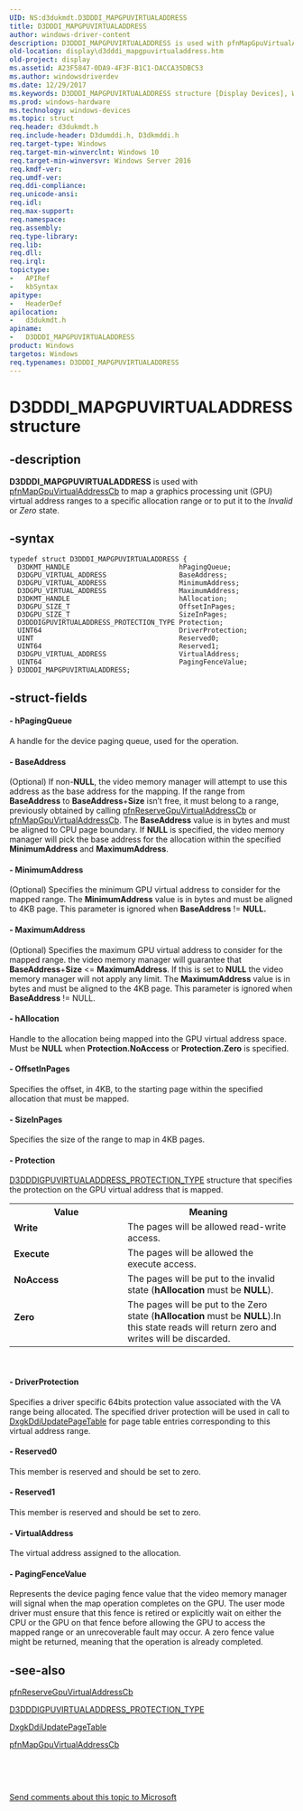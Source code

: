 ```yaml
---
UID: NS:d3dukmdt.D3DDDI_MAPGPUVIRTUALADDRESS
title: D3DDDI_MAPGPUVIRTUALADDRESS
author: windows-driver-content
description: D3DDDI_MAPGPUVIRTUALADDRESS is used with pfnMapGpuVirtualAddressCb to map a graphics processing unit (GPU) virtual address ranges to a specific allocation range or to put it to the Invalid or Zero state.
old-location: display\d3dddi_mapgpuvirtualaddress.htm
old-project: display
ms.assetid: A23F5847-0DA9-4F3F-B1C1-DACCA35DBC53
ms.author: windowsdriverdev
ms.date: 12/29/2017
ms.keywords: D3DDDI_MAPGPUVIRTUALADDRESS structure [Display Devices], Write, D3DDDI_MAPGPUVIRTUALADDRESS, display.d3dddi_mapgpuvirtualaddress, NoAccess, d3dukmdt/D3DDDI_MAPGPUVIRTUALADDRESS, Zero, Execute
ms.prod: windows-hardware
ms.technology: windows-devices
ms.topic: struct
req.header: d3dukmdt.h
req.include-header: D3dumddi.h, D3dkmddi.h
req.target-type: Windows
req.target-min-winverclnt: Windows 10
req.target-min-winversvr: Windows Server 2016
req.kmdf-ver: 
req.umdf-ver: 
req.ddi-compliance: 
req.unicode-ansi: 
req.idl: 
req.max-support: 
req.namespace: 
req.assembly: 
req.type-library: 
req.lib: 
req.dll: 
req.irql: 
topictype:
-	APIRef
-	kbSyntax
apitype:
-	HeaderDef
apilocation:
-	d3dukmdt.h
apiname:
-	D3DDDI_MAPGPUVIRTUALADDRESS
product: Windows
targetos: Windows
req.typenames: D3DDDI_MAPGPUVIRTUALADDRESS
---
```


# D3DDDI_MAPGPUVIRTUALADDRESS structure


## -description


<b>D3DDDI_MAPGPUVIRTUALADDRESS</b> is used with <a href="..\d3dumddi\nc-d3dumddi-pfnd3dddi_mapgpuvirtualaddresscb.md">pfnMapGpuVirtualAddressCb</a> to map a graphics processing unit (GPU) virtual address ranges to a specific allocation range or to put it to the <i>Invalid</i> or <i>Zero</i> state.


## -syntax


````
typedef struct D3DDDI_MAPGPUVIRTUALADDRESS {
  D3DKMT_HANDLE                           hPagingQueue;
  D3DGPU_VIRTUAL_ADDRESS                  BaseAddress;
  D3DGPU_VIRTUAL_ADDRESS                  MinimumAddress;
  D3DGPU_VIRTUAL_ADDRESS                  MaximumAddress;
  D3DKMT_HANDLE                           hAllocation;
  D3DGPU_SIZE_T                           OffsetInPages;
  D3DGPU_SIZE_T                           SizeInPages;
  D3DDDIGPUVIRTUALADDRESS_PROTECTION_TYPE Protection;
  UINT64                                  DriverProtection;
  UINT                                    Reserved0;
  UINT64                                  Reserved1;
  D3DGPU_VIRTUAL_ADDRESS                  VirtualAddress;
  UINT64                                  PagingFenceValue;
} D3DDDI_MAPGPUVIRTUALADDRESS;
````


## -struct-fields




#### - hPagingQueue

A handle for the device paging queue, used for the operation.


#### - BaseAddress

(Optional) If non-<b>NULL</b>, the video memory manager will attempt to use this address as the base address for the mapping. If the range from <b>BaseAddress</b> to <b>BaseAddress</b>+<b>Size</b> isn’t free, it must belong to a range, previously obtained by calling <a href="..\d3dumddi\nc-d3dumddi-pfnd3dddi_reservegpuvirtualaddresscb.md">pfnReserveGpuVirtualAddressCb</a> or <a href="..\d3dumddi\nc-d3dumddi-pfnd3dddi_mapgpuvirtualaddresscb.md">pfnMapGpuVirtualAddressCb</a>. 
The <b>BaseAddress</b> value is in bytes and must be aligned to CPU page boundary.
If <b>NULL</b> is specified, the video memory manager will pick the base address for the allocation within the specified <b>MinimumAddress</b> and <b>MaximumAddress</b>.


#### - MinimumAddress

(Optional) Specifies the minimum GPU virtual address to consider for the mapped range. 
The <b>MinimumAddress</b> value is in bytes and must be aligned to 4KB page. 
This parameter is ignored when <b>BaseAddress</b> != <b>NULL.</b>


#### - MaximumAddress


(Optional) Specifies the maximum GPU virtual address to consider for the mapped range. the video memory manager will guarantee that <b>BaseAddress</b>+<b>Size</b> &lt;= <b>MaximumAddress</b>. If this is set to <b>NULL</b> the video memory manager will not apply any limit.
The <b>MaximumAddress</b> value is in bytes and must be aligned to the 4KB page.
This parameter is ignored when <b>BaseAddress</b> != NULL.



#### - hAllocation

Handle to the allocation being mapped into the GPU virtual address space. Must be <b>NULL</b> when <b>Protection.NoAccess</b> or <b>Protection.Zero</b> is specified.


#### - OffsetInPages

Specifies the offset, in 4KB, to the starting page within the specified allocation that must be mapped.


#### - SizeInPages

Specifies the size of the range to map in 4KB pages.


#### - Protection


<a href="..\d3dukmdt\ns-d3dukmdt-_d3dddigpuvirtualaddress_protection_type.md">D3DDDIGPUVIRTUALADDRESS_PROTECTION_TYPE</a> structure that specifies the protection on the GPU virtual address that is mapped.
<table>
<tr>
<th>Value</th>
<th>Meaning</th>
</tr>
<tr>
<td width="40%"><a id="Write"></a><a id="write"></a><a id="WRITE"></a><dl>
<dt><b>Write</b></dt>
</dl>
</td>
<td width="60%">
The pages will be allowed read-write access.

</td>
</tr>
<tr>
<td width="40%"><a id="Execute"></a><a id="execute"></a><a id="EXECUTE"></a><dl>
<dt><b>Execute</b></dt>
</dl>
</td>
<td width="60%">
The pages will be allowed the execute access.

</td>
</tr>
<tr>
<td width="40%"><a id="NoAccess"></a><a id="noaccess"></a><a id="NOACCESS"></a><dl>
<dt><b>NoAccess</b></dt>
</dl>
</td>
<td width="60%">
The pages will be put to the invalid state (<b>hAllocation</b> must be <b>NULL</b>).

</td>
</tr>
<tr>
<td width="40%"><a id="Zero"></a><a id="zero"></a><a id="ZERO"></a><dl>
<dt><b>Zero</b></dt>
</dl>
</td>
<td width="60%">
The pages will be put to the Zero state (<b>hAllocation</b> must be <b>NULL</b>).In this state reads will return zero and writes will be discarded.


</td>
</tr>
</table> 


#### - DriverProtection

Specifies a driver specific 64bits protection value associated with the VA range being allocated. The specified driver protection will be used in call to <a href="https://msdn.microsoft.com/08328e82-d1cc-4c50-bc96-7382232676ab">DxgkDdiUpdatePageTable</a> for page table entries corresponding to this virtual address range.


#### - Reserved0

This member is reserved and should be set to zero.


#### - Reserved1

This member is reserved and should be set to zero.


#### - VirtualAddress

The virtual address assigned to the allocation.


#### - PagingFenceValue

Represents the device paging fence value that the video memory manager will signal when the map operation completes on the GPU.
The user mode driver must ensure that this fence is retired or explicitly wait on either the CPU or the GPU on that fence before allowing the GPU to access the mapped range or an unrecoverable fault may occur.
A zero fence value might be returned, meaning that the operation is already completed.


## -see-also

<a href="..\d3dumddi\nc-d3dumddi-pfnd3dddi_reservegpuvirtualaddresscb.md">pfnReserveGpuVirtualAddressCb</a>

<a href="..\d3dukmdt\ns-d3dukmdt-_d3dddigpuvirtualaddress_protection_type.md">D3DDDIGPUVIRTUALADDRESS_PROTECTION_TYPE</a>

<a href="https://msdn.microsoft.com/08328e82-d1cc-4c50-bc96-7382232676ab">DxgkDdiUpdatePageTable</a>

<a href="..\d3dumddi\nc-d3dumddi-pfnd3dddi_mapgpuvirtualaddresscb.md">pfnMapGpuVirtualAddressCb</a>

 

 

<a href="mailto:wsddocfb@microsoft.com?subject=Documentation%20feedback [display\display]:%20D3DDDI_MAPGPUVIRTUALADDRESS structure%20 RELEASE:%20(12/29/2017)&amp;body=%0A%0APRIVACY STATEMENT%0A%0AWe use your feedback to improve the documentation. We don't use your email address for any other purpose, and we'll remove your email address from our system after the issue that you're reporting is fixed. While we're working to fix this issue, we might send you an email message to ask for more info. Later, we might also send you an email message to let you know that we've addressed your feedback.%0A%0AFor more info about Microsoft's privacy policy, see http://privacy.microsoft.com/en-us/default.aspx." title="Send comments about this topic to Microsoft">Send comments about this topic to Microsoft</a>

